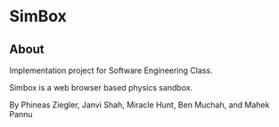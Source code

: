 # SimBox
## About
Implementation project for Software Engineering Class.

Simbox is a web browser based physics sandbox. 

By Phineas Ziegler, Janvi Shah, Miracle Hunt, Ben Muchah, and Mahek Pannu
